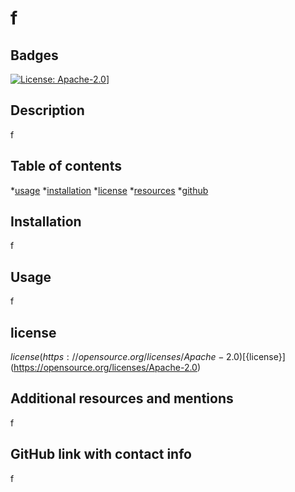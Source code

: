 # f

  ## Badges
  [![License: Apache-2.0](https://img.shields.io/badge/License-Apache%202.0-blue.svg)](https://opensource.org/licenses/Apache-2.0)]

  ## Description
f

  ## Table of contents
   *[usage](#usage)
   *[installation](#installation)
   *[license](#license)
   *[resources](#resources)
   *[github](#github)

  ## Installation

  f

  ## Usage
  f

  ## license

  ${license}(https://opensource.org/licenses/Apache-2.0)
  [${license}](https://opensource.org/licenses/Apache-2.0)

  ## Additional resources and mentions

  f


  ## GitHub link with contact info

  f

  

